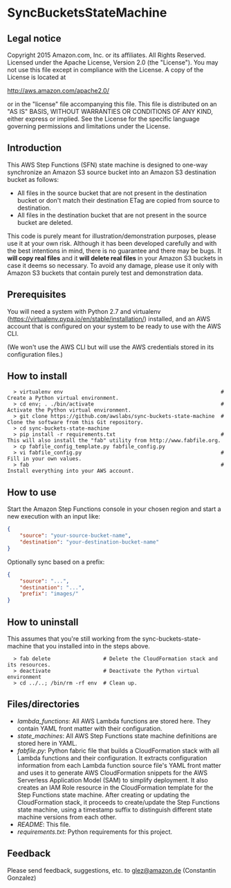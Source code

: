 # SyncBucketsStateMachine

## Legal notice

Copyright 2015 Amazon.com, Inc. or its affiliates. All Rights Reserved.
Licensed under the Apache License, Version 2.0 (the "License").
You may not use this file except in compliance with the License.
A copy of the License is located at

http://aws.amazon.com/apache2.0/

or in the "license" file accompanying this file.
This file is distributed on an "AS IS" BASIS, WITHOUT WARRANTIES OR CONDITIONS OF ANY KIND, either express or implied.
See the License for the specific language governing permissions and limitations under the License.

## Introduction

This AWS Step Functions (SFN) state machine is designed to one-way synchronize an Amazon S3 source bucket
into an Amazon S3 destination bucket as follows:

* All files in the source bucket that are not present in the destination bucket or don't match their destination ETag
  are copied from source to destination.
* All files in the destination bucket that are not present in the source bucket are deleted.

This code is purely meant for illustration/demonstration purposes, please use it at your own risk. Although it has been
developed carefully and with the best intentions in mind, there is no guarantee and there may be bugs. It **will copy
real files** and it **will delete real files** in your Amazon S3 buckets in case it deems so necessary. To avoid any
damage, please use it only with Amazon S3 buckets that contain purely test and demonstration data.

## Prerequisites

You will need a system with Python 2.7 and virtualenv (https://virtualenv.pypa.io/en/stable/installation/) installed,
and an AWS account that is configured on your system to be ready to use with the AWS CLI.

(We won't use the AWS CLI but will use the AWS credentials stored in its configuration files.)

## How to install

      > virtualenv env                                                   # Create a Python virtual environment.
      > cd env; . ./bin/activate                                         # Activate the Python virtual environment.
      > git clone https://github.com/awslabs/sync-buckets-state-machine  # Clone the software from this Git repository.
      > cd sync-buckets-state-machine
      > pip install -r requirements.txt                                  # This will also install the "fab" utility from http://www.fabfile.org.
      > cp fabfile_config_template.py fabfile_config.py
      > vi fabfile_config.py                                             # Fill in your own values.
      > fab                                                              # Install everything into your AWS account.

## How to use

Start the Amazon Step Functions console in your chosen region and start a new execution with an input like:

```json
{
    "source": "your-source-bucket-name",
    "destination": "your-destination-bucket-name"
}
```

Optionally sync based on a prefix:

```json
{
    "source": "...",
    "destination": "...",
    "prefix": "images/"
}
```

## How to uninstall   

This assumes that you're still working from the sync-buckets-state-machine that you installed into in the steps above.

      > fab delete                 # Delete the CloudFormation stack and its resources.
      > deactivate                 # Deactivate the Python virtual environment
      > cd ../..; /bin/rm -rf env  # Clean up.

## Files/directories

* *lambda_functions*: All AWS Lambda functions are stored here. They contain YAML front matter with their configuration.
* *state_machines*: All AWS Step Functions state machine definitions are stored here in YAML.
* *fabfile.py*: Python fabric file that builds a CloudFormation stack with all Lambda functions and their configuration.
  It extracts configuration information from each Lambda function source file's YAML front matter and uses it to
  generate AWS CloudFormation snippets for the AWS Serverless Application Model (SAM) to simplify deployment.
  It also creates an IAM Role resource in the CloudFormation template for the Step Functions state machine. After
  creating or updating the CloudFormation stack, it proceeds to create/update the Step Functions state machine, using
  a timestamp suffix to distinguish different state machine versions from each other.
* *README*: This file.
* *requirements.txt*: Python requirements for this project.

## Feedback

Please send feedback, suggestions, etc. to glez@amazon.de (Constantin Gonzalez)
